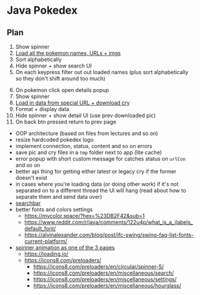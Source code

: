 # Java Pokedex

## Plan

1. Show spinner
2. [Load all the pokemon names, URLs + imgs](https://pokeapi.co/api/v2/pokemon?limit=100000&offset=0)
3. Sort alphabetically
4. Hide spinner + show search UI
5. On each keypress filter out out loaded names (plus sort alphabetically so they don't shift around too much)
<!-- -->
6. On pokemon click open details popup
7. Show spinner
8. [Load in data from special URL + download cry](https://pokeapi.co/api/v2/pokemon/1/)
9. Format + display data
10. Hide spinner + show detail UI (use prev downloaded pic)
11. On back btn pressed return to prev page

- OOP architecture (based on files from lectures and so on)
- resize hardcoded pokedex logo
- implement connection, status, content and so on errors
- save pic and cry files in a `tmp` folder next to app (lite cache)
- error popup with short custom message for catches status on `urlCon` and so on
- better api thing for getting either latest or legacy cry if the former doesn't exist
- in cases where you're loading data (or doing other work) if it's not separated on to a different thread the UI will hang (read about how to separate them and send data over)
- [searchbar](https://stackoverflow.com/questions/19868287/how-can-i-make-a-search-box-in-java)
- better fonts and colors settings
	- <https://mycolor.space/?hex=%23DB2F42&sub=1>
	- <https://www.reddit.com/r/java/comments/122u4p/what_is_a_jlabels_default_font/>
	- <https://alvinalexander.com/blog/post/jfc-swing/swing-faq-list-fonts-current-platform/>
- [spinner animation as one of the 3 pages](https://stackoverflow.com/questions/7634402/creating-a-nice-loading-animation)
	- <https://loading.io/>
	- <https://icons8.com/preloaders/>
		- <https://icons8.com/preloaders/en/circular/spinner-5/>
		- <https://icons8.com/preloaders/en/miscellaneous/search/>
		- <https://icons8.com/preloaders/en/miscellaneous/settings/>
		- <https://icons8.com/preloaders/en/miscellaneous/hourglass/>